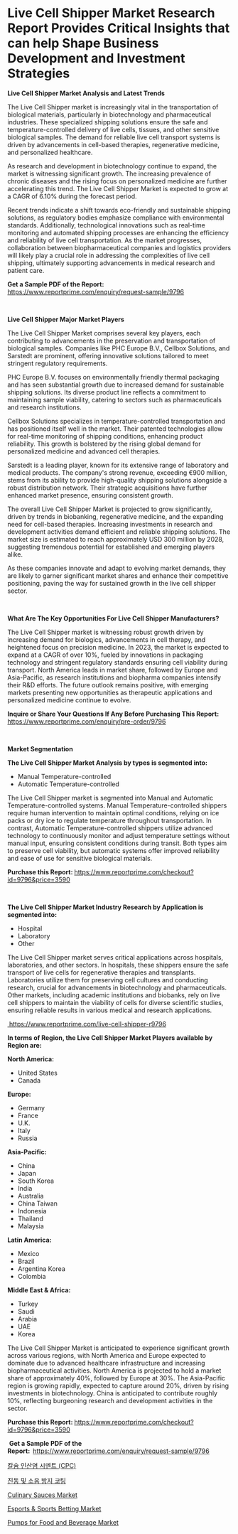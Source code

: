<p><h1>Live Cell Shipper Market Research Report Provides Critical Insights that can help Shape Business Development and Investment Strategies</h1></p><p><strong>Live Cell Shipper Market Analysis and Latest Trends</strong></p>
<p><p>The Live Cell Shipper market is increasingly vital in the transportation of biological materials, particularly in biotechnology and pharmaceutical industries. These specialized shipping solutions ensure the safe and temperature-controlled delivery of live cells, tissues, and other sensitive biological samples. The demand for reliable live cell transport systems is driven by advancements in cell-based therapies, regenerative medicine, and personalized healthcare.</p><p>As research and development in biotechnology continue to expand, the market is witnessing significant growth. The increasing prevalence of chronic diseases and the rising focus on personalized medicine are further accelerating this trend. The Live Cell Shipper Market is expected to grow at a CAGR of 6.10% during the forecast period. </p><p>Recent trends indicate a shift towards eco-friendly and sustainable shipping solutions, as regulatory bodies emphasize compliance with environmental standards. Additionally, technological innovations such as real-time monitoring and automated shipping processes are enhancing the efficiency and reliability of live cell transportation. As the market progresses, collaboration between biopharmaceutical companies and logistics providers will likely play a crucial role in addressing the complexities of live cell shipping, ultimately supporting advancements in medical research and patient care.</p></p>
<p><strong>Get a Sample PDF of the Report:&nbsp;</strong> <a href="https://www.reportprime.com/enquiry/request-sample/9796">https://www.reportprime.com/enquiry/request-sample/9796</a></p>
<p>&nbsp;</p>
<p><strong>Live Cell Shipper Major Market Players</strong></p>
<p><p>The Live Cell Shipper Market comprises several key players, each contributing to advancements in the preservation and transportation of biological samples. Companies like PHC Europe B.V., Cellbox Solutions, and Sarstedt are prominent, offering innovative solutions tailored to meet stringent regulatory requirements.</p><p>PHC Europe B.V. focuses on environmentally friendly thermal packaging and has seen substantial growth due to increased demand for sustainable shipping solutions. Its diverse product line reflects a commitment to maintaining sample viability, catering to sectors such as pharmaceuticals and research institutions.</p><p>Cellbox Solutions specializes in temperature-controlled transportation and has positioned itself well in the market. Their patented technologies allow for real-time monitoring of shipping conditions, enhancing product reliability. This growth is bolstered by the rising global demand for personalized medicine and advanced cell therapies.</p><p>Sarstedt is a leading player, known for its extensive range of laboratory and medical products. The company's strong revenue, exceeding €900 million, stems from its ability to provide high-quality shipping solutions alongside a robust distribution network. Their strategic acquisitions have further enhanced market presence, ensuring consistent growth.</p><p>The overall Live Cell Shipper Market is projected to grow significantly, driven by trends in biobanking, regenerative medicine, and the expanding need for cell-based therapies. Increasing investments in research and development activities demand efficient and reliable shipping solutions. The market size is estimated to reach approximately USD 300 million by 2028, suggesting tremendous potential for established and emerging players alike.</p><p>As these companies innovate and adapt to evolving market demands, they are likely to garner significant market shares and enhance their competitive positioning, paving the way for sustained growth in the live cell shipper sector.</p></p>
<p>&nbsp;</p>
<p><strong>What Are The Key Opportunities For Live Cell Shipper Manufacturers?</strong></p>
<p><p>The Live Cell Shipper market is witnessing robust growth driven by increasing demand for biologics, advancements in cell therapy, and heightened focus on precision medicine. In 2023, the market is expected to expand at a CAGR of over 10%, fueled by innovations in packaging technology and stringent regulatory standards ensuring cell viability during transport. North America leads in market share, followed by Europe and Asia-Pacific, as research institutions and biopharma companies intensify their R&D efforts. The future outlook remains positive, with emerging markets presenting new opportunities as therapeutic applications and personalized medicine continue to evolve.</p></p>
<p><strong>Inquire or Share Your Questions If Any Before Purchasing This Report:</strong> <a href="https://www.reportprime.com/enquiry/pre-order/9796">https://www.reportprime.com/enquiry/pre-order/9796</a></p>
<p>&nbsp;</p>
<p><strong>Market Segmentation</strong></p>
<p><strong>The Live Cell Shipper Market Analysis by types is segmented into:</strong></p>
<p><ul><li>Manual Temperature-controlled</li><li>Automatic Temperature-controlled</li></ul></p>
<p><p>The Live Cell Shipper market is segmented into Manual and Automatic Temperature-controlled systems. Manual Temperature-controlled shippers require human intervention to maintain optimal conditions, relying on ice packs or dry ice to regulate temperature throughout transportation. In contrast, Automatic Temperature-controlled shippers utilize advanced technology to continuously monitor and adjust temperature settings without manual input, ensuring consistent conditions during transit. Both types aim to preserve cell viability, but automatic systems offer improved reliability and ease of use for sensitive biological materials.</p></p>
<p><strong>Purchase this Report:&nbsp;</strong><a href="https://www.reportprime.com/checkout?id=9796&price=3590">https://www.reportprime.com/checkout?id=9796&price=3590</a></p>
<p>&nbsp;</p>
<p><strong>The Live Cell Shipper Market Industry Research by Application is segmented into:</strong></p>
<p><ul><li>Hospital</li><li>Laboratory</li><li>Other</li></ul></p>
<p><p>The Live Cell Shipper market serves critical applications across hospitals, laboratories, and other sectors. In hospitals, these shippers ensure the safe transport of live cells for regenerative therapies and transplants. Laboratories utilize them for preserving cell cultures and conducting research, crucial for advancements in biotechnology and pharmaceuticals. Other markets, including academic institutions and biobanks, rely on live cell shippers to maintain the viability of cells for diverse scientific studies, ensuring reliable results in various medical and research applications.</p></p>
<p><a href="https://www.reportprime.com/live-cell-shipper-r9796">&nbsp;https://www.reportprime.com/live-cell-shipper-r9796</a></p>
<p><strong>In terms of Region, the Live Cell Shipper Market Players available by Region are:</strong></p>
<p>
    <p> <strong> North America: </strong>
        <ul>
            <li>United States</li>
            <li>Canada</li>
        </ul>
        </p> 
    <p> <strong> Europe: </strong>
        <ul>
            <li>Germany</li>
            <li>France</li>
            <li>U.K.</li>
            <li>Italy</li>
            <li>Russia</li>
        </ul>
        </p> 
    <p> <strong> Asia-Pacific: </strong>
        <ul>
            <li>China</li>
            <li>Japan</li>
            <li>South Korea</li>
            <li>India</li>
            <li>Australia</li>
            <li>China Taiwan</li>
            <li>Indonesia</li>
            <li>Thailand</li>
            <li>Malaysia</li>
        </ul>
        </p> 
    <p> <strong> Latin America: </strong>
        <ul>
            <li>Mexico</li>
            <li>Brazil</li>
            <li>Argentina Korea</li>
            <li>Colombia</li>
        </ul>
        </p> 
    <p> <strong> Middle East & Africa: </strong>
        <ul>
            <li>Turkey</li>
            <li>Saudi</li>
            <li>Arabia</li>
            <li>UAE</li>
            <li>Korea</li>
        </ul>
    </p>
    </p>
<p><p>The Live Cell Shipper Market is anticipated to experience significant growth across various regions, with North America and Europe expected to dominate due to advanced healthcare infrastructure and increasing biopharmaceutical activities. North America is projected to hold a market share of approximately 40%, followed by Europe at 30%. The Asia-Pacific region is growing rapidly, expected to capture around 20%, driven by rising investments in biotechnology. China is anticipated to contribute roughly 10%, reflecting burgeoning research and development activities in the sector.</p></p>
<p><strong>Purchase this Report: </strong><a href="https://www.reportprime.com/checkout?id=9796&price=3590">https://www.reportprime.com/checkout?id=9796&price=3590</a></p>
<p>&nbsp;<strong>Get a Sample PDF of the Report:&nbsp;&nbsp;</strong><a href="https://www.reportprime.com/enquiry/request-sample/9796">https://www.reportprime.com/enquiry/request-sample/9796</a></p>
<p><strong></strong></p>
<p><p><a href="https://medium.com/@percymckty3ytenzie89676/%EC%B9%BC%EC%8A%98-%EC%9D%B8%EC%82%B0%EC%97%BC-%EC%8B%9C%EB%A9%98%ED%8A%B8-cpc-%EC%8B%9C%EC%9E%A5-%EA%B8%80%EB%A1%9C%EB%B2%8C-%EB%B0%8F-%EC%A7%80%EC%97%AD-%EB%B6%84%EC%84%9D-%EC%B5%9C%EC%A2%85-%EC%82%AC%EC%9A%A9%EC%9E%90-%EC%A0%9C%ED%92%88-%EB%B0%8F-%EC%A7%80%EC%97%AD%EC%97%90-%EC%A4%91%EC%A0%90-%EB%B6%84%EC%84%9D-%EB%B0%8F-%EC%98%88%EC%B8%A1-2024-2031-cc3b82348829">칼슘 인산염 시멘트 (CPC)</a></p><p><a href="https://medium.com/@percymckty3ytenzie89676/vibration-and-sound-dampening-coating-market-%EC%9D%98-%EA%B8%80%EB%A1%9C%EB%B2%8C-%EC%8B%9C%EC%9E%A5-%EA%B0%9C%EC%9A%94%EB%8A%94-%EC%A0%84-%EC%84%B8%EA%B3%84-%EB%B0%8F-%EC%A3%BC%EC%9A%94-%EC%8B%9C%EC%9E%A5%EC%9D%98-%EC%82%B0%EC%97%85%EC%97%90-%EC%98%81%ED%96%A5%EC%9D%84-%EB%AF%B8%EC%B9%98%EB%8A%94-%EC%A3%BC%EC%9A%94-%ED%8A%B8%EB%A0%8C%EB%93%9C%EC%97%90-%EB%8C%80%ED%95%9C-9b0823760d4e">진동 및 소음 방지 코팅</a></p><p><a href="https://www.linkedin.com/pulse/emerging-market-trends-regional-analysis-culinary-sauces-forecasted-7yswc?trackingId=adkvNvN4S%2FyRHIHwlTr%2BOA%3D%3D">Culinary Sauces Market</a></p><p><a href="https://issuu.com/reportprime-2/docs/esports-sports-betting-market-size-_cdcd6d59e56f0a">Esports & Sports Betting Market</a></p><p><a href="https://issuu.com/reportprime-2/docs/pumps-for-food-and-beverage-market-_aeab0cf14433ab">Pumps for Food and Beverage Market</a></p></p>